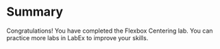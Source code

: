 # Summary

Congratulations! You have completed the Flexbox Centering lab. You can practice more labs in LabEx to improve your skills.
